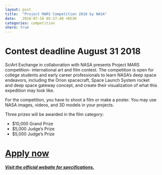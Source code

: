 ```yaml
---
layout: post
title:  "Project MARS Competition 2018 by NASA"
date:   2018-07-16 05:27:40 +0530
categories: competition
share: true
---
```

# Contest deadline August 31 2018
SciArt Exchange in collaboration with NASA presents Project MARS competition- international art and film contest. The competition is open for college students and early career professionals to learn NASA’s deep space endeavors, including the Orion spacecraft, Space Launch System rocket and deep space gateway concept, and create their visualization of what this expedition may look like.

For the competition, you have to shoot a film or make a poster. You may use NASA images, videos, and 3D models in your projects.

Three prizes will be awarded in the film category:

- $10,000 Grand Prize
- $5,000 Judge’s Prize
- $5,000 Judge’s Prize

# [Apply now](https://contest.sciartexchange.org/project-mars-2018/entry_form/)

##### [Visit the official webaite for specifications.](http://projectmarscompetition.com/)
